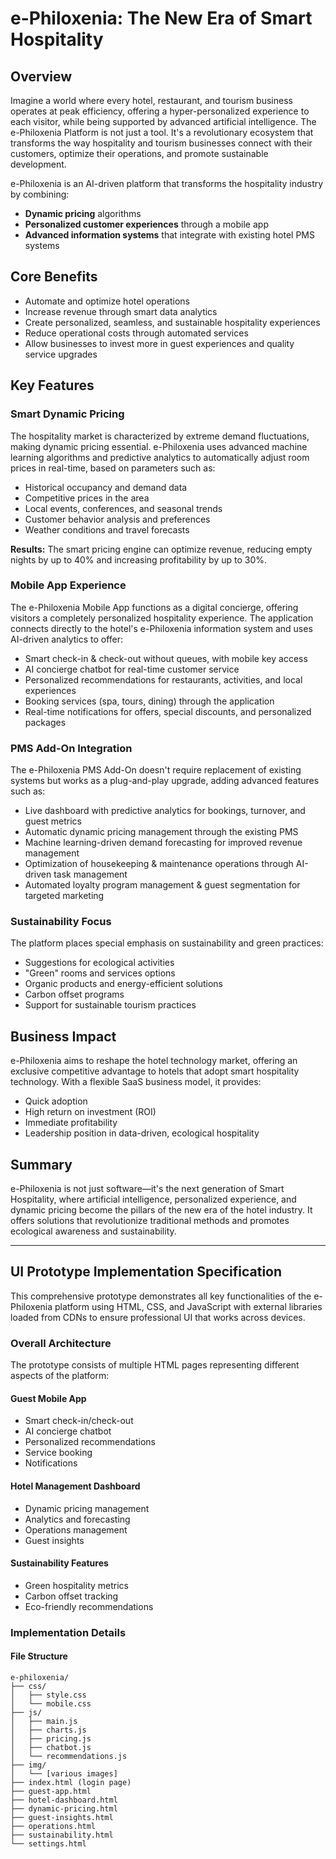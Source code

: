# e-Philoxenia: The New Era of Smart Hospitality

## Overview

Imagine a world where every hotel, restaurant, and tourism business operates at peak efficiency, offering a hyper-personalized experience to each visitor, while being supported by advanced artificial intelligence. The e-Philoxenia Platform is not just a tool. It's a revolutionary ecosystem that transforms the way hospitality and tourism businesses connect with their customers, optimize their operations, and promote sustainable development.

e-Philoxenia is an AI-driven platform that transforms the hospitality industry by combining:

- **Dynamic pricing** algorithms
- **Personalized customer experiences** through a mobile app
- **Advanced information systems** that integrate with existing hotel PMS systems

## Core Benefits

- Automate and optimize hotel operations
- Increase revenue through smart data analytics
- Create personalized, seamless, and sustainable hospitality experiences
- Reduce operational costs through automated services
- Allow businesses to invest more in guest experiences and quality service upgrades

## Key Features

### Smart Dynamic Pricing

The hospitality market is characterized by extreme demand fluctuations, making dynamic pricing essential. e-Philoxenia uses advanced machine learning algorithms and predictive analytics to automatically adjust room prices in real-time, based on parameters such as:

- Historical occupancy and demand data
- Competitive prices in the area
- Local events, conferences, and seasonal trends
- Customer behavior analysis and preferences
- Weather conditions and travel forecasts

**Results:** The smart pricing engine can optimize revenue, reducing empty nights by up to 40% and increasing profitability by up to 30%.

### Mobile App Experience

The e-Philoxenia Mobile App functions as a digital concierge, offering visitors a completely personalized hospitality experience. The application connects directly to the hotel's e-Philoxenia information system and uses AI-driven analytics to offer:

- Smart check-in & check-out without queues, with mobile key access
- AI concierge chatbot for real-time customer service
- Personalized recommendations for restaurants, activities, and local experiences
- Booking services (spa, tours, dining) through the application
- Real-time notifications for offers, special discounts, and personalized packages

### PMS Add-On Integration

The e-Philoxenia PMS Add-On doesn't require replacement of existing systems but works as a plug-and-play upgrade, adding advanced features such as:

- Live dashboard with predictive analytics for bookings, turnover, and guest metrics
- Automatic dynamic pricing management through the existing PMS
- Machine learning-driven demand forecasting for improved revenue management
- Optimization of housekeeping & maintenance operations through AI-driven task management
- Automated loyalty program management & guest segmentation for targeted marketing

### Sustainability Focus

The platform places special emphasis on sustainability and green practices:

- Suggestions for ecological activities
- "Green" rooms and services options
- Organic products and energy-efficient solutions
- Carbon offset programs
- Support for sustainable tourism practices

## Business Impact

e-Philoxenia aims to reshape the hotel technology market, offering an exclusive competitive advantage to hotels that adopt smart hospitality technology. With a flexible SaaS business model, it provides:

- Quick adoption
- High return on investment (ROI)
- Immediate profitability
- Leadership position in data-driven, ecological hospitality

## Summary

e-Philoxenia is not just software—it's the next generation of Smart Hospitality, where artificial intelligence, personalized experience, and dynamic pricing become the pillars of the new era of the hotel industry. It offers solutions that revolutionize traditional methods and promotes ecological awareness and sustainability.

---

## UI Prototype Implementation Specification

This comprehensive prototype demonstrates all key functionalities of the e-Philoxenia platform using HTML, CSS, and JavaScript with external libraries loaded from CDNs to ensure professional UI that works across devices.

### Overall Architecture

The prototype consists of multiple HTML pages representing different aspects of the platform:

#### Guest Mobile App
- Smart check-in/check-out
- AI concierge chatbot
- Personalized recommendations
- Service booking
- Notifications

#### Hotel Management Dashboard
- Dynamic pricing management
- Analytics and forecasting
- Operations management
- Guest insights

#### Sustainability Features
- Green hospitality metrics
- Carbon offset tracking
- Eco-friendly recommendations

### Implementation Details

#### File Structure
```
e-philoxenia/
├── css/
│   ├── style.css
│   └── mobile.css
├── js/
│   ├── main.js
│   ├── charts.js
│   ├── pricing.js
│   ├── chatbot.js
│   └── recommendations.js
├── img/
│   └── [various images]
├── index.html (login page)
├── guest-app.html
├── hotel-dashboard.html
├── dynamic-pricing.html
├── guest-insights.html
├── operations.html
├── sustainability.html
└── settings.html